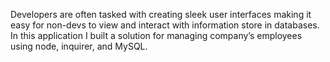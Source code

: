 Developers are often tasked with creating sleek user interfaces making it easy for non-devs to view and interact with information store in databases. In this application I built a solution for managing company’s employees using node, inquirer, and MySQL.
